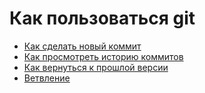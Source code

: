 # Как пользоваться git
- [Как сделать новый коммит](./commmit_help.md)
- [Как просмотреть историю коммитов](./log_help.md)
- [Как вернуться к прошлой версии](./reset_help.md)
- [Ветвление](./branch_help.md)
